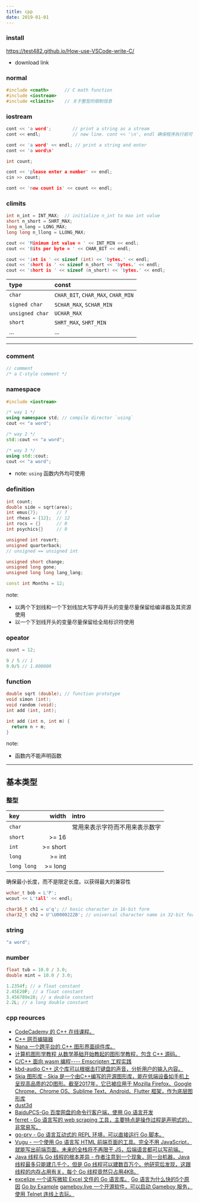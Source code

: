 ```yaml
---
title: cpp
date: 2019-01-01
---
```


### install

<https://test482.github.io/How-use-VSCode-write-C/>

- download link

### normal

``` c++
#include <cmath>      // C math function
#include <iostream>
#include <climits>    // 关于整型的限制信息
```

### iostream

```cpp
cont << 'a word';        // print a string as a stream
cont << endl;            // new line. cont << '\n', endl 确保程序执行前可以输出，\n 则不能

cont << 'a word' << endl; // print a string and enter
cont << 'a word\n'

int count;

cont << 'please enter a number' << endl;
cin >> count;

cont << 'now count is' << count << endl;

```

### climits

```cpp
int n_int = INT_MAX;  // initialize n_int to max int value
short n_short = SHRT_MAX;
long n_long = LONG_MAX;
long long n_llong = LLONG_MAX;

cout << 'Minimum int value = ' << INT_MIN << endl;
cout << 'Bits per byte = ' << CHAR_BIT << endl;

cout << 'int is ' << sizeof (int) << 'bytes.' << endl;
cout << 'short is ' << sizeof n_short << 'bytes.' << endl;
cout << 'short is ' << sizeof (n_short) << 'bytes.' << endl;

```

|type|const|
|:---|:---|
|`char`|`CHAR_BIT`, `CHAR_MAX`, `CHAR_MIN`|
|`signed char`|`SCHAR_MAX`, `SCHAR_MIN`|
|`unsigned char`|`UCHAR_MAX`|
|`short`|`SHRT_MAX`, `SHRT_MIN`|
|...|...|

---
### comment

```cpp
// comment
/* a C-style comment */
```

### namespace

```cpp
#include <iostream>

/* way 1 */
using namespace std; // compile director `using`
cout << "a word";

/* way 2 */
std::cout << "a word";

/* way 3 */
using std::cout;
cout << "a word";

```

- note: `using` 函数内外均可使用


### definition

``` cpp
int count;
double side = sqrt(area);
int emus{7};       // 7
int rheas = {12};  // 12
int rocs = {}      // 0
int psychics{}     // 0

unsigned int rovert;
unsigned quarterback;
// unsigned == unsigned int 

unsigned short change;
unsigned long gone;
unsigned long long lang_lang; 

const int Months = 12;
```

note:
- 以两个下划线和一个下划线加大写字母开头的变量尽量保留给编译器及其资源使用
- 以一个下划线开头的变量尽量保留给全局标识符使用

### opeator

``` cpp
count = 12;

9 / 5 // 1
9.0/5 // 1.800000
```

### function

``` cpp
double sqrt (double); // function prototype
void simon (int); 
void random (void);
int add (int, int);

int add (int n, int m) {
  return n + m;  
}

```

note:
- 函数内不能声明函数

---

## 基本类型

### 整型

|key|width|intro|
|:---|---:|:---|
|`char`||常用来表示字符而不用来表示数字|
|`short`|>= 16||
|`int`|>= short||
|`long`|>= int||
|`long long`|>= long||

确保最小长度，而不是限定长度。以获得最大的兼容性

``` cpp
wchar_t bob = L'P';
wcout << L'tall' << endl;

char16_t ch1 = u'q'; // basic character in 16-bit form
char32_t ch2 = U'\U0000222B'; // universal character name in 32-bit form

```

### string

```cpp
"a word";
```

### number

``` cpp
float tub = 10.0 / 3.0;
double mint = 10.0 / 3.0;

1.2354f; // a float constant
2.45E20F; // a float constant
3.456789e28; // a double constant
2.2L; // a long double constant
```

### cpp reources


- [CodeCademy 的 C++ 在线课程。](https://www.codecademy.com/learn/learn-c-plus-plus)
- [C++ 网页编辑器](http://emun.ro/workspace)
- [Nana 一个跨平台的 C++ 图形界面组件库。](http://nanapro.org/en-us/)
- [计算机图形学教程 从数学基础开始教起的图形学教程，包含 C++ 源码。](http://www.scratchapixel.com/)
- [C/C++ 面向 wasm 编程---- Emscripten 工程实践](https://github.com/3dgen/cppwasm-book)
- [kbd-audio C++ 这个库可以根据击打键盘的声音，分析用户的输入内容。](https://github.com/ggerganov/kbd-audio)
- [Skia 图形库 - Skia 是一个由C++编写的开源图形库，能在低端设备如手机上呈现高品质的2D图形。截至2017年，它已被应用于 Mozilla Firefox、Google Chrome、Chrome OS、Sublime Text、Android、Flutter 框架，作为底层图形库](https://skia.org/) 
- [dust3d](https://github.com/huxingyi/dust3d)
- [BaiduPCS-Go 百度网盘的命令行客户端，使用 Go 语言开发](https://github.com/iikira/BaiduPCS-Go)
- [ferret - Go 语言写的 web scraping 工具，主要特点是操作过程是声明式的，非常易写。](https://github.com/MontFerret/ferret)
- [go-pry - Go 语言互动式的 REPL 环境，可以直接运行 Go 脚本。](https://github.com/d4l3k/go-pry)
- [Vugu - 一个使用 Go 语言写 HTML 前端页面的工具。完全不用 JavaScript，就能写出前端页面。未来的全栈将不再限于 JS，后端语言都可以写前端。](https://www.vugu.org/doc/start)
- [Java 线程与 Go 线程的根本差异 - 作者注意到一个现象，同一台机器，Java 线程最多只能建几千个，但是 Go 线程可以建数百万个。他研究后发现，这跟线程的内存占用有关，每个 Go 线程竟然只占用4KB。](https://rcoh.me/posts/why-you-can-have-a-million-go-routines-but-only-1000-java-threads/)
- [excelize 一个读写微软 Excel 文件的 Go 语言库。](https://github.com/360EntSecGroup-Skylar/excelize)
[Go 语言为什么快的5个原因](https://dave.cheney.net/2014/06/07/five-things-that-make-go-fast)
[Go by Example](https://gobyexample.com/)
[gameboy.live 一个开源软件，可以启动 Gameboy 服务，使用 Telnet 连线上去玩。](https://github.com/HFO4/gameboy.live)
